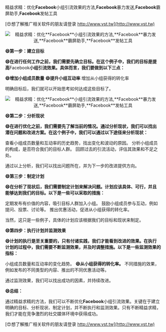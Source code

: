 精益求精：优化**Facebook**小组引流效果的方法,**Facebook**暴力发送,**Facebook**霸屏助手,**Facebook**发帖工具

[😍想了解推广相关软件的朋友请登录 http://www.vst.tw](http://www.vst.tw)

 <center><img src="https://vst.tw/MP4/tuiguang/png/5.png" alt="精益求精：优化**Facebook**小组引流效果的方法,**Facebook**暴力发送,**Facebook**霸屏助手,**Facebook**发帖工具"></center>

**😄第一步：建立目标**

**😄在进行任何工作之前，我们需要先确立目标。在这个例子中，我们的目标是提高**Facebook**小组引流效果。具体而言，我们要做到以下三点：**

**😄增加小组成员数量**
**😄提升小组互动率**
增加从小组获得的转化率

明确目标后，我们就可以开始思考如何达成这些目标了。

 <center><img src="https://vst.tw/MP4/tuiguang/png/7.png" alt="精益求精：优化**Facebook**小组引流效果的方法,**Facebook**暴力发送,**Facebook**霸屏助手,**Facebook**发帖工具"></center>

**😄第二步：分析现状**

**😄在进行优化之前，我们需要先了解当前的情况。通过分析现状，我们可以找出潜在问题和改进方案。在这个例子中，我们可以通过以下途径来分析现状：**

查看小组成员数量和互动率的历史趋势，找出变化和波动的原因。
分析小组成员的构成，是否符合我们的目标人群。
回顾过去的引流活动，评估其效果和不足之处。

通过以上分析，我们可以找出问题所在，并为下一步的改进提供方向。

**😄第三步：制定计划**

**😄在分析了现状后，我们需要制定计划来解决问题。计划应该具体、可行，并且能够达到我们的目标。以下是一些可以采取的措施：**

定期发布有价值的内容，吸引目标人群加入小组。
鼓励小组成员参与互动，例如提问、投票、讨论等。
推出优惠活动，促进从小组获得的转化率。

当然，这只是一些例子，具体的计划应该根据我们的目标和现状来制定。

**😄第四步：执行计划并监测效果**

**😄计划的执行是至关重要的，只有付诸实践，我们才能看到改进的效果。在执行计划的过程中，我们需要不断监测效果，并及时调整措施。以下是一些监测效果的指标：**

小组成员数量和互动率的变化趋势。
**😄从小组获得的转化率。**
不同措施的效果，例如发布的不同类型的内容、推出的不同优惠活动等。

通过监测效果，我们可以找出成功的因素，并持续改进。

**😄总结：**

通过精益求精的方法，我们可以不断优化**Facebook**小组引流效果。关键在于建立明确的目标、分析现状、制定计划，并不断执行和监测效果。只有不断精益求精，我们才能在竞争激烈的社交媒体环境中获得成功。

[😍想了解推广相关软件的朋友请登录 http://www.vst.tw](http://www.vst.tw)



